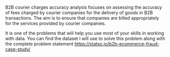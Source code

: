 B2B courier charges accuracy analysis focuses on assessing the accuracy of fees charged by courier companies for the delivery of goods in B2B transactions. The aim is to ensure that companies are billed appropriately for the services provided by courier companies.

It is one of the problems that will help you use most of your skills in working with data. You can find the dataset I will use to solve this problem along with the complete problem statement https://statso.io/b2b-ecommerce-fraud-case-study/
